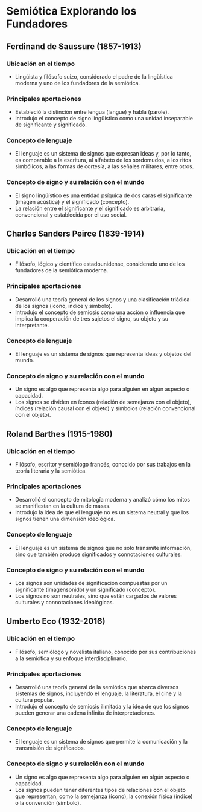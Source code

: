 # Semiótica Explorando los Fundadores

## Ferdinand de Saussure (1857-1913)
### Ubicación en el tiempo
- Lingüista y filósofo suizo, considerado el padre de la lingüística moderna y uno de los fundadores de la semiótica.

### Principales aportaciones
- Estableció la distinción entre lengua (langue) y habla (parole).
- Introdujo el concepto de signo lingüístico como una unidad inseparable de significante y significado.

### Concepto de lenguaje
- El lenguaje es un sistema de signos que expresan ideas y, por lo tanto, es comparable a la escritura, al alfabeto de los sordomudos, a los ritos simbólicos, a las formas de cortesía, a las señales militares, entre otros.

### Concepto de signo y su relación con el mundo
- El signo lingüístico es una entidad psíquica de dos caras el significante (imagen acústica) y el significado (concepto).
- La relación entre el significante y el significado es arbitraria, convencional y establecida por el uso social.

## Charles Sanders Peirce (1839-1914)
### Ubicación en el tiempo
- Filósofo, lógico y científico estadounidense, considerado uno de los fundadores de la semiótica moderna.

### Principales aportaciones
- Desarrolló una teoría general de los signos y una clasificación triádica de los signos (ícono, índice y símbolo).
- Introdujo el concepto de semiosis como una acción o influencia que implica la cooperación de tres sujetos el signo, su objeto y su interpretante.

### Concepto de lenguaje
- El lenguaje es un sistema de signos que representa ideas y objetos del mundo.

### Concepto de signo y su relación con el mundo
- Un signo es algo que representa algo para alguien en algún aspecto o capacidad.
- Los signos se dividen en íconos (relación de semejanza con el objeto), índices (relación causal con el objeto) y símbolos (relación convencional con el objeto).

## Roland Barthes (1915-1980)
### Ubicación en el tiempo
- Filósofo, escritor y semiólogo francés, conocido por sus trabajos en la teoría literaria y la semiótica.

### Principales aportaciones
- Desarrolló el concepto de mitología moderna y analizó cómo los mitos se manifiestan en la cultura de masas.
- Introdujo la idea de que el lenguaje no es un sistema neutral y que los signos tienen una dimensión ideológica.

### Concepto de lenguaje
- El lenguaje es un sistema de signos que no solo transmite información, sino que también produce significados y connotaciones culturales.

### Concepto de signo y su relación con el mundo
- Los signos son unidades de significación compuestas por un significante (imagensonido) y un significado (concepto).
- Los signos no son neutrales, sino que están cargados de valores culturales y connotaciones ideológicas.

## Umberto Eco (1932-2016)
### Ubicación en el tiempo
- Filósofo, semiólogo y novelista italiano, conocido por sus contribuciones a la semiótica y su enfoque interdisciplinario.

### Principales aportaciones
- Desarrolló una teoría general de la semiótica que abarca diversos sistemas de signos, incluyendo el lenguaje, la literatura, el cine y la cultura popular.
- Introdujo el concepto de semiosis ilimitada y la idea de que los signos pueden generar una cadena infinita de interpretaciones.

### Concepto de lenguaje
- El lenguaje es un sistema de signos que permite la comunicación y la transmisión de significados.

### Concepto de signo y su relación con el mundo
- Un signo es algo que representa algo para alguien en algún aspecto o capacidad.
- Los signos pueden tener diferentes tipos de relaciones con el objeto que representan, como la semejanza (ícono), la conexión física (índice) o la convención (símbolo).
